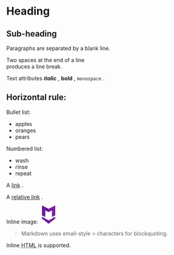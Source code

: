 # Heading

## Sub-heading

Paragraphs are separated by a blank line.

Two spaces at the end of a line  
 produces a line break.

Text attributes **_italic_** , **bold** , `monospace` .

Horizontal rule:
---

Bullet list:
* apples
* oranges
* pears

Numbered list:
* wash
* rinse
* repeat

A [link](http://example.com) .

A [relative link](//www.example.com/about) .

Inline image: ![Image](https://github.com/adam-p/markdown-here/raw/master/src/common/images/icon48.png)

> 
>  Markdown uses email-style > characters for blockquoting.
> 
> 

Inline <abbr title="Hypertext Markup Language"> HTML </abbr> is supported.
